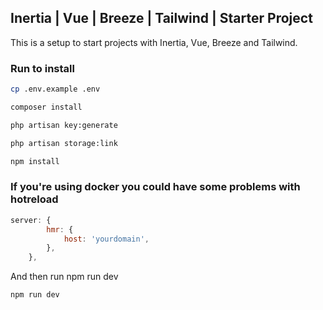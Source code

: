 ## Inertia | Vue | Breeze | Tailwind | Starter Project

This is a setup to start projects with Inertia, Vue, Breeze and Tailwind.

### Run to install

```sh
cp .env.example .env
```

```sh
composer install
```
```sh
php artisan key:generate
```
```sh
php artisan storage:link
```
```sh
npm install
```

### If you're using docker you could have some problems with hotreload

```javascript
server: {
        hmr: {
            host: 'yourdomain',
        },
    },
```

And then run npm run dev 

```sh
npm run dev
```